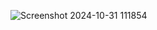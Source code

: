 ![Screenshot 2024-10-31 111854](https://github.com/user-attachments/assets/aa1b558d-92c4-4e35-83a8-1b2b69c6fceb)
